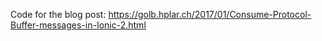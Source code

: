 Code for the blog post: https://golb.hplar.ch/2017/01/Consume-Protocol-Buffer-messages-in-Ionic-2.html
